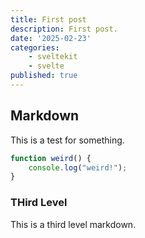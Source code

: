 ```yaml
---
title: First post
description: First post.
date: '2025-02-23'
categories:
    - sveltekit
    - svelte
published: true
---
```


## Markdown

This is a test for something.

```ts
function weird() {
    console.log("weird!");
}
```

### THird Level

This is a third level markdown.
